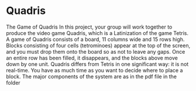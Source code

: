 # Quadris
The Game of Quadris
In this project, your group will work together to produce the video game Quadris, which is a Latinization of the game Tetris.
A game of Quadris consists of a board, 11 columns wide and 15 rows high. Blocks consisting of four cells (tetrominoes) appear at the top of the screen, and you must drop them onto the board so as not to leave any gaps. Once an entire row has been filled, it disappears, and the blocks above move down by one unit.
Quadris differs from Tetris in one significant way: it is not real-time. You have as much time as you want to decide where to place a block.
The major components of the system are as in the pdf file in the folder
